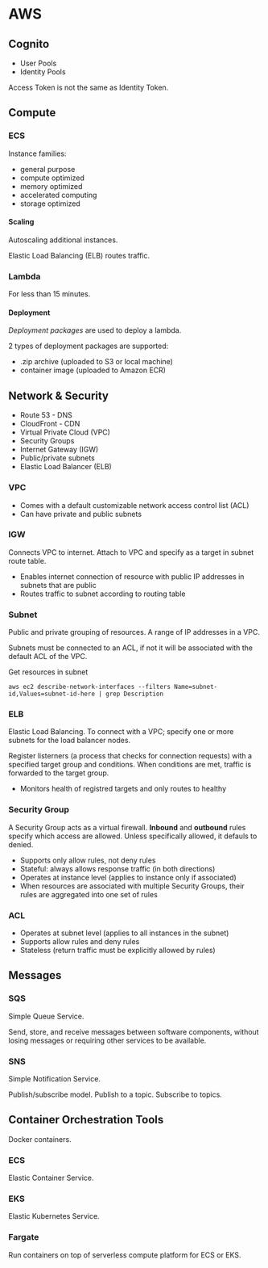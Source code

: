 # AWS

## Cognito

- User Pools
- Identity Pools

Access Token is not the same as Identity Token.

## Compute

### ECS

Instance families:

- general purpose
- compute optimized
- memory optimized
- accelerated computing
- storage optimized

#### Scaling

Autoscaling additional instances.

Elastic Load Balancing (ELB) routes traffic.

### Lambda

For less than 15 minutes.

#### Deployment

*Deployment packages* are used to deploy a lambda.

2 types of deployment packages are supported:

- .zip archive (uploaded to S3 or local machine)
- container image (uploaded to Amazon ECR)

## Network & Security

- Route 53 - DNS
- CloudFront - CDN
- Virtual Private Cloud (VPC)
- Security Groups
- Internet Gateway (IGW)
- Public/private subnets
- Elastic Load Balancer (ELB)

### VPC

- Comes with a default customizable network access control list (ACL)
- Can have private and public subnets

### IGW

Connects VPC to internet. Attach to VPC and specify as a target in subnet route
table.

- Enables internet connection of resource with public IP addresses in subnets
that are public
- Routes traffic to subnet according to routing table

### Subnet

Public and private grouping of resources. A range of IP addresses in a VPC.

Subnets must be connected to an ACL, if not it will be associated with the
default ACL of the VPC.

Get resources in subnet

```
aws ec2 describe-network-interfaces --filters Name=subnet-id,Values=subnet-id-here | grep Description
```

### ELB

Elastic Load Balancing. To connect with a VPC; specify one or more subnets for
the load balancer nodes.

Register listerners (a process that checks for connection requests) with a
specified target group and conditions. When conditions are met, traffic is
forwarded to the target group.

- Monitors health of registred targets and only routes to healthy

### Security Group

A Security Group acts as a virtual firewall. **Inbound** and **outbound** rules
specify which access are allowed. Unless specifically allowed, it defauls to
denied.

- Supports only allow rules, not deny rules
- Stateful: always allows response traffic (in both directions)
- Operates at instance level (applies to instance only if associated)
- When resources are associated with multiple Security Groups, their rules are
aggregated into one set of rules

### ACL

- Operates at subnet level (applies to all instances in the subnet)
- Supports allow rules and deny rules
- Stateless (return traffic must be explicitly allowed by rules)

## Messages

### SQS

Simple Queue Service.

Send, store, and receive messages between software components, without losing
messages or requiring other services to be available.

### SNS

Simple Notification Service.

Publish/subscribe model. Publish to a topic. Subscribe to topics.

## Container Orchestration Tools

Docker containers.

### ECS

Elastic Container Service.

### EKS

Elastic Kubernetes Service.

### Fargate

Run containers on top of serverless compute platform for ECS or EKS.

